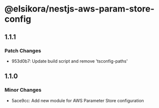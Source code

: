 # @elsikora/nestjs-aws-param-store-config

## 1.1.1

### Patch Changes

- 953d0b7: Update build script and remove 'tsconfig-paths'

## 1.1.0

### Minor Changes

- 5ace9cc: Add new module for AWS Parameter Store configuration
